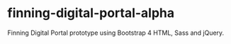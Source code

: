 # finning-digital-portal-alpha
Finning Digital Portal prototype using Bootstrap 4 HTML, Sass and jQuery.
